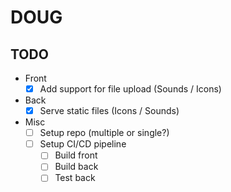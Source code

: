 # DOUG

## TODO

- Front
	- [x] Add support for file upload (Sounds / Icons)
- Back
	- [x] Serve static files (Icons / Sounds)
- Misc
	- [ ] Setup repo (multiple or single?)
	- [ ] Setup CI/CD pipeline
		- [ ] Build front
		- [ ] Build back
		- [ ] Test back
